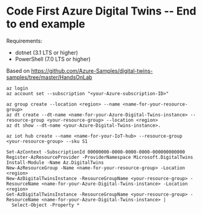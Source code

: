 Code First Azure Digital Twins -- End to end example
====================================================

Requirements:

* dotnet (3.1 LTS or higher)
* PowerShell (7.0 LTS or higher)

Based on https://github.com/Azure-Samples/digital-twins-samples/tree/master/HandsOnLab


```pwsh
az login
az account set --subscription "<your-Azure-subscription-ID>"
```


```
az group create --location <region> --name <name-for-your-resource-group>
az dt create --dt-name <name-for-your-Azure-Digital-Twins-instance> --resource-group <your-resource-group> --location <region>
az dt show --dt-name <your-Azure-Digital-Twins-instance>.

az iot hub create --name <name-for-your-IoT-hub> --resource-group <your-resource-group> --sku S1
```



```
Set-AzContext -SubscriptionId 00000000-0000-0000-0000-000000000000
Register-AzResourceProvider -ProviderNamespace Microsoft.DigitalTwins
Install-Module -Name Az.DigitalTwins
New-AzResourceGroup -Name <name-for-your-resource-group> -Location <region>
New-AzDigitalTwinsInstance -ResourceGroupName <your-resource-group> -ResourceName <name-for-your-Azure-Digital-Twins-instance> -Location <region>
Get-AzDigitalTwinsInstance -ResourceGroupName <your-resource-group> -ResourceName <name-for-your-Azure-Digital-Twins-instance> |
  Select-Object -Property *

